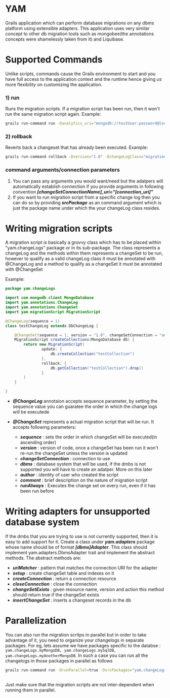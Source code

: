 # YAM
Grails application which can perform database migrations on any dbms platform using extensible adapters. This application uses very similar concept to other db migration tools such as mongobee(the annotations concepts were shamelessly taken from it) and Liquibase.

# Supported Commands
Unlike scripts, commands cause the Grails environment to start and you have full access to the application context and the runtime hence giving us more flexibility on customizing the application.

### 1) run

Runs the migration scripts. If a migration script has been run, then it won't run the same migration script again.
Example:
```bash
grails run-command run -Danalytics_uri="mongodb://testUser:password@localhost1:27017,localhost2:27017/databaseName?connectTimeoutMS=300000"
```

### 2) rollback

Reverts back a changeset that has already been executed.
Example:
```bash
grails run-command rollback -Dversion="1.0" -DchangeLogClass="migration.script.analytics.AnalyticsDatabaseChangeLog" -DchangeSetMethod="createCollectionIndexes" -Danalytics_uri="mongodb://affiservUser:Affinnova@localhost:27017/analytics?connectTimeoutMS=300000"
```

### command arguments/connection parameters
1) You can pass any arguments you would want/need but the adatpers will automatically establish connection if you provide arguments in following convention ***[changeSetConnectionName]_uri="[connection_uri]"***
2) If you want to run migration script from a specific change log then you can do so by providing ***srcPackage*** as an command argument which is just the package name under which the your changeLog class resides.

# Writing migration scripts
A migration script is basically a grovvy class which has to be placed within "yam.changeLogs" package or in its sub-package. The class represents a changeLog and the methods within them represents a changeSet to be run, however to qualify as a valid changeLog class it must be annotated with @ChangeLog and a method to qualify as a changeSet it must be annotated with @ChangeSet

Example:
```java
package yam.changeLogs

import com.mongodb.client.MongoDatabase
import yam.annotations.ChangeLog
import yam.annotations.ChangeSet
import yam.migrationScript.MigrationScript

@ChangeLog(sequence = 1)
class testChangeLog extends DbChangeLog {

    @ChangeSet(sequence = 1, version = "1.0", changeSetConnection = "analytics", dbms="mongo", author = "deewendra.shrestha@nielsen.com")
    MigrationScript createCollections(MongoDatabase db) {
        return new MigrationScript(
                update: {
                    db.createCollection("testCollection")
                },
                rollback: {
                    db.getCollection("testCollection").drop()
                }
        )
    }

}
```

* ***@ChangeLog*** annotaion accepts sequence parameter, by setting the sequence value you can guaratee the order in which the change logs will be executede
 
* ***@ChangeSet*** represents a actual migration script that will be run. It accepts following parameters:
    * ***sequence*** : sets the order in which changeSet will be executed(in ascending order)
    * ***version*** : version of code, once a changeSet has been run it won't re-run the changeSet unless the version is updated
    * ***changeSetConnection*** : connection to use
    * ***dbms*** : database system that will be used, if the dmbs is not supported you will have to create an adatper. More on this later
    * ***author*** : identity of user who created the script
    * ***comment*** : brief description on the nature of migration script 
    * ***runAlways*** : Executes the change set on every run, even if it has been run before

# Writing adapters for unsupported database system
If the dmbs that you are trying to use is not currently supported, then it is easy to add support for it. Create a class under ***yam.adapters*** package whose name should be of format ***[dbms]Adapter***. This class should implement yam.adapters.DbmsAdapter trait and implement the abstract methods. The abstract methods are:

* ***uriMatcher*** : pattern that matches the connection URI for the adapter 
* ***setup*** : create changeSet table and indexes on it
* ***createConnection*** : return a connection resource
* ***closeConnection*** :  close the connection
* ***changeSetExists*** :  given resource name, version and action this method should return true if the changeSet exists
* ***insertChangeSet*** : inserts a changeset records in the db

# Parallelization
You can also run the migration scritps in parallel but in order to take advantage of it, you need to organize your changelogs in separate packages. For eg, lets assume we have packages specific to the databse : `yam.changeLogs.myMongoDB, yam.changeLogs.mySqlDB, yam.changeLogs.myAnotherMongoDB`. In such a case you can run all the changelogs in those packages in parallel as follows

```bash
grails run-command run -DrunParallel=true -DsrcPackages="yam.changeLogs.myMongoDB, yam.changeLogs.mySqlDB, yam.changeLogs.myAnotherMongoDB" [connection uris]
 
```

Just make sure that the migration scripts are not inter-dependent when running them in parallel.
